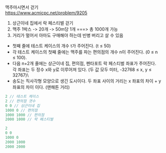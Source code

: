 맥주마시면서 걷기     
https://www.acmicpc.net/problem/9205    
    
1. 상근이네 집에서 락 페스티벌 걷기   
2. 맥주 1박스 -> 20개 -> 50m당 1개 ===> 총 1000개 가능   
3. 거리가 멀어서 아마도 구매해야 하는데 빈병 버리고 살 수 있음    

* 첫째 줄에 테스트 케이스의 개수 t가 주어진다. (t ≤ 50)
* 각 테스트 케이스의 첫째 줄에는 맥주를 파는 편의점의 개수 n이 주어진다. (0 ≤ n ≤ 100).
* 다음 n+2개 줄에는 상근이네 집, 편의점, 펜타포트 락 페스티벌 좌표가 주어진다. 각 좌표는 두 정수 x와 y로 이루어져 있다. (두 값 모두 미터, -32768 ≤ x, y ≤ 32767)\
* 송도는 직사각형 모양으로 생긴 도시이다. 두 좌표 사이의 거리는 x 좌표의 차이 + y 좌표의 차이 이다. (맨해튼 거리)

```c++
2 // 테스트 케이스  
2 // 편의점 갯수  
0 0 // 상근이네 집 
1000 0 // 편의점 
1000 1000 // 편의점 
2000 1000 // 락 페스티벌 

2
0 0
1000 0
2000 1000
2000 2000
```
